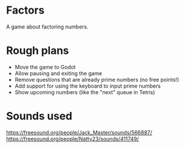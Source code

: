 # Factors
 A game about factoring numbers.

# Rough plans
- Move the game to Godot
- Allow pausing and exiting the game
- Remove questions that are already prime numbers (no free points!)
- Add support for using the keyboard to input prime numbers
- Show upcoming numbers (like the "next" queue in Tetris)
 
# Sounds used
https://freesound.org/people/Jack_Master/sounds/566887/  
https://freesound.org/people/Natty23/sounds/411749/
